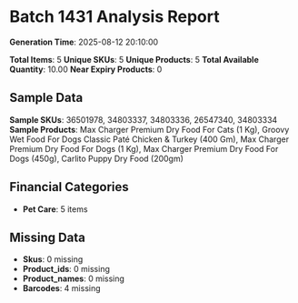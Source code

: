 # Batch 1431 Analysis Report

**Generation Time**: 2025-08-12 20:10:00

**Total Items**: 5
**Unique SKUs**: 5
**Unique Products**: 5
**Total Available Quantity**: 10.00
**Near Expiry Products**: 0

## Sample Data
**Sample SKUs**: 36501978, 34803337, 34803336, 26547340, 34803334
**Sample Products**: Max Charger Premium Dry Food For Cats (1 Kg), Groovy Wet Food For Dogs Classic Paté Chicken & Turkey (400 Gm), Max Charger Premium Dry Food For Dogs (1 Kg), Max Charger Premium Dry Food For Dogs (450g), Carlito Puppy Dry Food (200gm)

## Financial Categories
- **Pet Care**: 5 items

## Missing Data
- **Skus**: 0 missing
- **Product_ids**: 0 missing
- **Product_names**: 0 missing
- **Barcodes**: 4 missing
